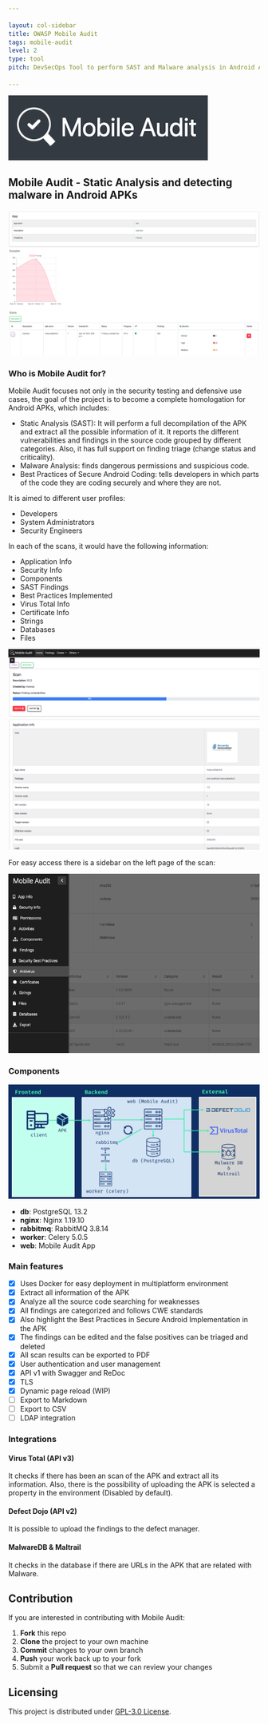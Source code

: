 ```yaml
---

layout: col-sidebar
title: OWASP Mobile Audit
tags: mobile-audit
level: 2
type: tool
pitch: DevSecOps Tool to perform SAST and Malware analysis in Android APKs

---
```

![Mobile Audit](assets/images/mobile_audit.png)

## Mobile Audit - Static Analysis and detecting malware in Android APKs


![App](assets/images/app.png)

### Who is Mobile Audit for?

Mobile Audit focuses not only in the security testing and defensive use cases, the goal
of the project is to become a complete homologation for Android APKs, which includes:
- Static Analysis (SAST): It will perform a full decompilation of the APK and extract all the possible information of it. It reports the different vulnerabilities and findings in the source code grouped by different categories.  Also, it has full support on finding triage (change status and criticality).
- Malware Analysis: finds dangerous permissions and suspicious code.
- Best Practices of Secure Android Coding: tells developers in which parts of the code they are coding securely and where they are not.

It is aimed to different user profiles:

- Developers
- System Administrators
- Security Engineers

In each of the scans, it would have the following information:

* Application Info
* Security Info
* Components
* SAST Findings
* Best Practices Implemented
* Virus Total Info
* Certificate Info
* Strings
* Databases
* Files

![App](assets/images/scan.png)

For easy access there is a sidebar on the left page of the scan:

![Menu](assets/images/menu.png)

### Components

![Schema](assets/images/architecture.png)

- **db**: PostgreSQL 13.2
- **nginx**: Nginx 1.19.10
- **rabbitmq**: RabbitMQ 3.8.14
- **worker**: Celery 5.0.5
- **web**: Mobile Audit App

### Main features

- [x] Uses Docker for easy deployment in multiplatform environment
- [x] Extract all information of the APK
- [x] Analyze all the source code searching for weaknesses
- [x] All findings are categorized and follows CWE standards
- [x] Also highlight the Best Practices in Secure Android Implementation in the APK
- [x] The findings can be edited and the false positives can be triaged and deleted
- [x] All scan results can be exported to PDF
- [x] User authentication and user management
- [x] API v1 with Swagger and ReDoc
- [x] TLS
- [x] Dynamic page reload (WIP)
- [ ] Export to Markdown
- [ ] Export to CSV
- [ ] LDAP integration

### Integrations

#### Virus Total (API v3)

It checks if there has been an scan of the APK and extract all its information. Also, there is the possibility of uploading the APK is selected a property in the environment (Disabled by default).

#### Defect Dojo (API v2)

It is possible to upload the findings to the defect manager.

#### MalwareDB & Maltrail

It checks in the database if there are URLs in the APK that are related with Malware.


## Contribution

If you are interested in contributing with Mobile Audit:
 1. **Fork** this repo
 2. **Clone** the project to your own machine
 3. **Commit** changes to your own branch
 4. **Push** your work back up to your fork
 5. Submit a **Pull request** so that we can review your changes

## Licensing

This project is distributed under [GPL-3.0 License](https://github.com/mpast/mobileAudit/raw/main/LICENSE).
